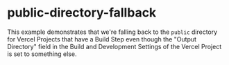 # public-directory-fallback

This example demonstrates that we're falling back to the `public` directory for Vercel Projects that have a Build Step even though the "Output Directory" field in the Build and Development Settings of the Vercel Project is set to something else.
